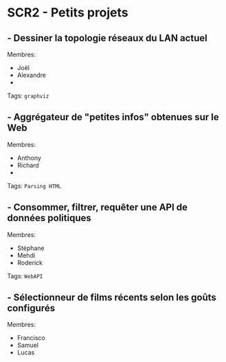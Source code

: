 # SCR2 - Petits projets

## - Dessiner la topologie réseaux du LAN actuel

Membres:

 - Joël
 - Alexandre
 - 

Tags: `graphviz`
 
## - Aggrégateur de "petites infos" obtenues sur le Web

Membres:

 - Anthony
 - Richard
 - 

Tags: `Parsing HTML`
 
## - Consommer, filtrer, requêter une API de données politiques

Membres:

 - Stéphane
 - Mehdi
 - Roderick

Tags: `WebAPI`

## - Sélectionneur de films récents selon les goûts configurés

Membres:

 - Francisco
 - Samuel
 - Lucas
 
